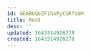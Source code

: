 ```yaml
---
id: GEABUQeZF1haPyCGRfqGM
title: Root
desc: ''
updated: 1643314926278
created: 1643314926278
---
```


